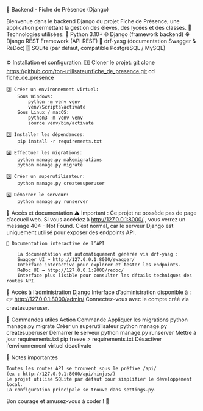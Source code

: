 🎯 Backend - Fiche de Présence (Django)

Bienvenue dans le backend Django du projet Fiche de Présence, une application permettant la gestion des élèves, des lycées et des classes.
🧱 Technologies utilisées:
    🐍 Python 3.10+
    🌐 Django (framework backend)
    ⚙️ Django REST Framework (API REST)
    📘 drf-yasg (documentation Swagger & ReDoc)
    🗄️ SQLite (par défaut, compatible PostgreSQL / MySQL)

⚙️ Installation et configuration:
    1️⃣ Cloner le projet:
        git clone https://github.com/ton-utilisateur/fiche_de_presence.git
        cd fiche_de_presence
        
    2️⃣ Créer un environnement virtuel:
        Sous Windows:
            python -m venv venv
            venv\Scripts\activate
        Sous Linux / macOS:
            python3 -m venv venv
            source venv/bin/activate

    3️⃣ Installer les dépendances:
        pip install -r requirements.txt
        
    4️⃣ Effectuer les migrations:
        python manage.py makemigrations
        python manage.py migrate

    5️⃣ Créer un superutilisateur:
        python manage.py createsuperuser

    6️⃣ Démarrer le serveur:
        python manage.py runserver

📡 Accès et documentation
    ⚠️ Important : Ce projet ne possède pas de page d’accueil web.
    Si vous accédez à http://127.0.0.1:8000/ , vous verrez un message 404 - Not Found.
    C’est normal, car le serveur Django est uniquement utilisé pour exposer des endpoints API.

    🧾 Documentation interactive de l’API

        La documentation est automatiquement générée via drf-yasg :
        Swagger UI → http://127.0.0.1:8000/swagger/
        Interface interactive pour explorer et tester les endpoints.
        ReDoc UI → http://127.0.0.1:8000/redoc/
        Interface plus lisible pour consulter les détails techniques des routes API.

🔐 Accès à l’administration Django 
      Interface d’administration disponible à :
      👉 http://127.0.0.1:8000/admin/
      Connectez-vous avec le compte créé via createsuperuser.

🧰 Commandes utiles
        Action	                                    Commande
        Appliquer les migrations	                  python manage.py migrate
        Créer un superutilisateur	                  python manage.py createsuperuser
        Démarrer le serveur	                        python manage.py runserver
        Mettre à jour requirements.txt	            pip freeze > requirements.txt
        Désactiver l’environnement virtuel	        deactivate

📝 Notes importantes

    Toutes les routes API se trouvent sous le préfixe /api/
    (ex : http://127.0.0.1:8000/api/ninjas/)
    Le projet utilise SQLite par défaut pour simplifier le développement local.
    La configuration principale se trouve dans settings.py.

    
Bon courage et amusez-vous à coder ! 🚀
